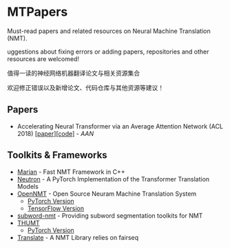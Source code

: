 # MTPapers
Must-read papers and related resources on Neural Machine Translation (NMT).

uggestions about fixing errors or adding papers, repositories and other resources are welcomed!

值得一读的神经网络机器翻译论文与相关资源集合

欢迎修正错误以及新增论文、代码仓库与其他资源等建议！

## Papers
- Accelerating Neural Transformer via an Average Attention Network (ACL 2018) [[paper]](https://www.aclweb.org/anthology/P18-1166/)[[code]](https://github.com/bzhangGo/transformer-aan) - *AAN*

## Toolkits & Frameworks
- [Marian](https://github.com/marian-nmt/marian) - Fast NMT Framework in C++
- [Neutron](https://github.com/anoidgit/transformer) - A PyTorch Implementation of the Transformer Translation Models
- [OpenNMT](http://opennmt.net/) - Open Source Neuram Machine Translation System
  - [PyTorch Version](https://github.com/OpenNMT/OpenNMT-py)
  - [TensorFlow Version](https://github.com/OpenNMT/OpenNMT-tf)
- [subword-nmt](https://github.com/rsennrich/subword-nmt) - Providing subword segmentation toolkits for NMT
- [THUMT](https://github.com/THUNLP-MT/THUMT)
  - [PyTorch Version](https://github.com/THUNLP-MT/THUMT/tree/pytorch)
- [Translate](https://github.com/pytorch/translate) - A NMT Library relies on fairseq
